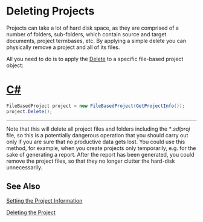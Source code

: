 Deleting Projects
==

Projects can take a lot of hard disk space, as they are comprised of a number of folders, sub-folders, which contain source and target documents, project termbases, etc. By applying a simple delete you can physically remove a project and all of its files.

All you need to do is to apply the [Delete](../../api/projectautomation/Sdl.ProjectAutomation.FileBased.FileBasedProject.yml#Sdl_ProjectAutomation_FileBased_FileBasedProject_Delete) to a specific file-based project object:

# [C#](#tab/tabid-1)
```cs
FileBasedProject project = new FileBasedProject(GetProjectInfo());
project.Delete();
```
***

Note that this will delete all project files and folders including the **.sdlproj* file, so this is a potentially dangerous operation that you should carry out only if you are sure that no productive data gets lost. You could use this method, for example, when you create projects only temporarily, e.g. for the sake of generating a report. After the report has been generated, you could remove the project files, so that they no longer clutter the hard-disk unnecessarily.

See Also
--
[Setting the Project Information](setting_the_project_information.md)

[Deleting the Project](deleting_the_project.md)
